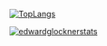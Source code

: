 [![TopLangs](https://github-readme-stats.vercel.app/api/top-langs/?username=edwardglockner&theme=dracula&layout=compact&&count-private=true)](https://github.com/edwardglockner/github-readme-stats)

[![edwardglocknerstats](https://github-readme-stats.vercel.app/api/wakatime?username=edwadglockner)](https://github.com/edwardglockner/github-readme-stats)
<!--
**EdwardGlockner/EdwardGlockner** is a ✨ _special_ ✨ repository because its `README.md` (this file) appears on your GitHub profile.

